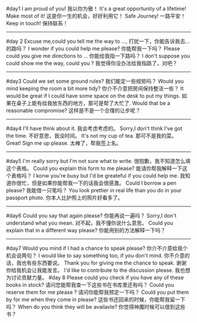 #day1
I am proud of you! 
我以你为傲！
It's a great opportunity of a lifetime! Make most of it!
这是你一生的机会，好好利用它！
Safe Journey!
一路平安！
Keep in touch!
保持联系！
****
#day 2
Excuse me,could you tell me the way to ...,
打扰一下，你能告诉我去...的路吗？
I wonder if you could help me please?
你能帮我一下吗？
Please could you give me directions to ...
你能给我指一下路吗？
I don't suppose you could show me the way, could you ?
我觉得你没办法给我指路了，对吧？
****
#day3
Could we set some ground rules?
我们能定一些规矩吗？
Would you mind keeping the room a bit more tidy?
你介不介意把房间保持整洁一些？
It would be great if I could have some space on the desk to put my things.
如果在桌子上能有给我放东西的地方，那可是帮了大忙了.
Would that be a reasonable compromise?
这样是不是一个合理的让步呢？
****
#day4
I'll have think about it.
我会考虑考虑的。
Sorry,I don't think I've got the time.
不好意思，我没时间。
It's not my cup of tea.
那可不是我的菜。
Great! Sign me up please.
太棒了，帮我签上名。
****
#day5
I'm really sorry but I'm not sure what to write.
很抱歉，我不知道怎么填这个表格。
Could you explain this form to me please?
能请你帮我解释一下这个表格吗？
I konw you're busy but I'd be greateful if you could help me.
我知道你很忙，但是如果你能帮我一下的话我会很感激。
Could I borrow a pen please?
我能借一只笔吗？
You look prettier in real life than you do in your passport photo.
你本人比护照上的照片好看多了。
****
#day6
Could you say that again please?
你能再说一遍吗？
Sorry,I don't understand what you mean.
对不起，我不懂你说什么意思。
Could you explain that in a different way please?
你能用别的方法解释一下吗？
****
#day7
Would you mind if I had a chance to speak please?
你介不介意给我个机会说两句？
I would like to say something too, if you don't mind.
你不介意的话，我也有些东西要说。
Thank you for giving me the chance to speak.
谢谢你给我机会让我能发言。
I'd like to contribute to the discussion please. 
我也想为讨论贡献力量。
#day 8
Please could you check if you have any of these books in stock?
请问您能帮我查一下这些书在书库里还有吗？
Could you reserve them for me please ?
请问你能帮我预定一下吗？
Could you put them by for me when they come in please?
这些书还回来的时候，你能帮我留一下吗？
When do you think they will be availavle?
你觉得神魔时候可以借到这些书？

